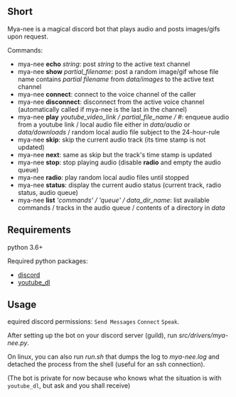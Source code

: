 ## Short

Mya-nee is a magical discord bot that plays audio and posts images/gifs upon request.

Commands:
- mya-nee **echo** *string*: post *string* to the active text channel
- mya-nee **show** *partial_filename*: post a random image/gif whose file name contains *partial filename* from *data/images* to the active text channel
- mya-nee **connect**: connect to the voice channel of the caller
- mya-nee **disconnect**: disconnect from the active voice channel (automatically called if mya-nee is the last in the channel)
- mya-nee **play** *youtube_video_link / partial_file_name / #*: enqueue audio from a youtube link / local audio file either in *data/audio* or *data/downloads* / random local audio file subject to the 24-hour-rule
- mya-nee **skip**: skip the current audio track (its time stamp is not updated)
- mya-nee **next**: same as skip but the track's time stamp is updated
- mya-nee **stop**: stop playing audio (disable **radio** and empty the audio queue)
- mya-nee **radio**: play random local audio files until stopped
- mya-nee **status**: display the current audio status (current track, radio status, audio queue)
- mya-nee **list** *'commands' / 'queue' / data_dir_name*: list available commands / tracks in the audio queue / contents of a directory in *data*

## Requirements

python 3.6+

Required python packages:
- [discord](https://pypi.org/project/discord.py/)
- [youtube_dl](https://pypi.org/project/youtube_dl/)

## Usage

equired discord permissions: ```Send Messages``` ```Connect``` ```Speak```.

After setting up the bot on your discord server (guild), run *src/drivers/mya-nee.py*.

On linux, you can also run *run.sh* that dumps the log to *mya-nee.log* and detached the process from the shell (useful for an ssh connection).

(The bot is private for now because who knows what the situation is with ```youtube_dl```, but ask and you shall receive)
